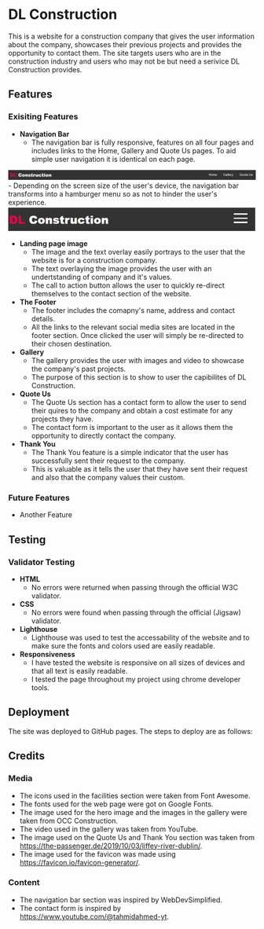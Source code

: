 # **DL Construction**

This is a website for a construction company that gives the user information about the company, showcases their previous projects and provides the opportunity to contact them. The site targets users who are in the construction industry and users who may not be but need a serivice DL Construction provides.

<!--Add Responsive images here-->

## **Features**
### **Exisiting Features**
- **Navigation Bar**
    - The navigation bar is fully responsive, features on all four pages and includes links to the Home, Gallery and Quote Us pages. To aid simple user navigation it is identical on each page.
    <!--add navbar here-->
![Navigation Bar Screenshot](assets/images/nav%20bar%20screenshot.png)
    - Depending on the screen size of the user's device, the navigation bar transforms into a hamburger menu so as not to hinder the user's experience.
    <!--add navhamburger here-->
![Hamburger Nav Screenshot](assets/images/hamburger.png)
- **Landing page image**
    - The image and the text overlay easily portrays to the user that the website is for a construction company.
    - The text overlaying the image provides the user with an undertstanding of company and it's values.
    - The call to action button allows the user to quickly re-direct themselves to the contact section of the website.
    <!--add Hero here-->
- **The Footer**
    - The footer includes the comapny's name, address and contact details.
    - All the links to the relevant social media sites are located in the footer section. Once clicked the user will simply be re-directed to their chosen destination.
    <!--add footer here-->
- **Gallery**
    - The gallery provides the user with images and video to showcase the company's past projects.
    - The purpose of this section is to show to user the capibilites of DL Construction.
    <!--add gallery here-->
- **Quote Us**
    - The Quote Us section has a contact form to allow the user to send their quires to the company and obtain a cost estimate for any projects they have.
    - The contact form is important to the user as it allows them the opportunity to directly contact the company.
    <!--add contact here-->
- **Thank You**
    - The Thank You feature is a simple indicator that the user has successfully sent their request to the company.
    - This is valuable as it tells the user that they have sent their request and also that the company values their custom.
    <!--add thank you here-->

### **Future Features**
- Another Feature
## Testing 
### **Validator Testing**
- **HTML**
    - No errors were returned when passing through the official W3C validator.
    <!--add html testing here-->
- **CSS**
    - No errors were found when passing through the official (Jigsaw) validator.
    <!--add csss tsting here-->
- **Lighthouse**
    - Lighthouse was used to test the accessability of the website and to make sure the fonts and colors used are easily readable.
    <!--add lighthouse here-->
- **Responsiveness**
    - I have tested the website is responsive on all sizes of devices and that all text is easily readable.
    - I tested the page throughout my project using chrome developer tools.

## **Deployment** 
The site was deployed to GitHub pages. The steps to deploy are as follows:
<!--Deployment steps here-->

## **Credits**
### **Media** 
- The icons used in the facilities section were taken from Font Awesome.
- The fonts used for the web page were got on Google Fonts.
- The image used for the hero image and the images in the gallery were taken from OCC Construction.
- The video used in the gallery was taken from YouTube.
- The image used on the Quote Us and Thank You section was taken from https://the-passenger.de/2019/10/03/liffey-river-dublin/.
- The image used for the favicon was made using https://favicon.io/favicon-generator/.
### **Content**
- The navigation bar section was inspired by WebDevSimplified.
- The contact form is inspired by https://www.youtube.com/@tahmidahmed-yt.